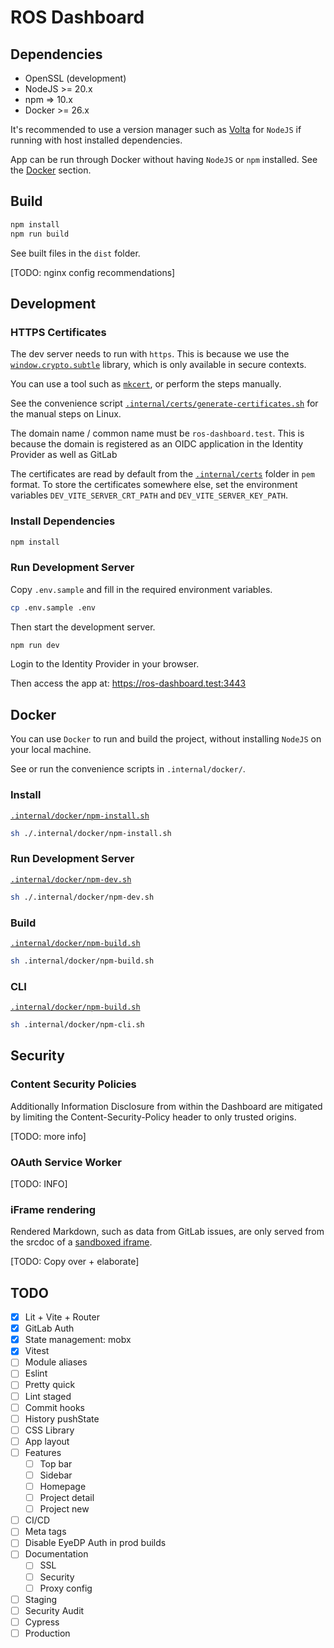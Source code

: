 # ROS Dashboard

## Dependencies

- OpenSSL (development)
- NodeJS >= 20.x
- npm => 10.x
- Docker >= 26.x

It's recommended to use a version manager such as [Volta](https://volta.sh/) for `NodeJS` if running with host installed dependencies.

App can be run through Docker without having `NodeJS` or `npm` installed. See the [Docker](#docker) section.

## Build

```sh
npm install
npm run build
```

See built files in the `dist` folder.

[TODO: nginx config recommendations]

## Development

### HTTPS Certificates

The dev server needs to run with `https`. This is because we use the [`window.crypto.subtle`](https://developer.mozilla.org/en-US/docs/Web/API/Crypto/subtle) library, which is only available in secure contexts.

You can use a tool such as [`mkcert`](https://github.com/FiloSottile/mkcert), or perform the steps manually.

See the convenience script [`.internal/certs/generate-certificates.sh`](.internal/certs/generate-certificates.sh) for the manual steps on Linux.

The domain name / common name must be `ros-dashboard.test`. This is because the domain is registered as an OIDC application in the Identity Provider as well as GitLab

The certificates are read by default from the [`.internal/certs`](.internal/certs) folder in `pem` format. To store the certificates somewhere else, set the environment variables `DEV_VITE_SERVER_CRT_PATH` and `DEV_VITE_SERVER_KEY_PATH`.

### Install Dependencies

```sh
npm install
```

### Run Development Server

Copy `.env.sample` and fill in the required environment variables.

```sh
cp .env.sample .env
```

Then start the development server.

```sh
npm run dev
```

Login to the Identity Provider in your browser.

Then access the app at: <https://ros-dashboard.test:3443>

## Docker

You can use `Docker` to run and build the project, without installing `NodeJS` on your local machine.

See or run the convenience scripts in `.internal/docker/`.

### Install

[`.internal/docker/npm-install.sh`](/.internal/docker/npm-install.sh)

```sh
sh ./.internal/docker/npm-install.sh
```

### Run Development Server

[`.internal/docker/npm-dev.sh`](/.internal/docker/npm-dev.sh)

```sh
sh ./.internal/docker/npm-dev.sh
```

### Build

[`.internal/docker/npm-build.sh`](/.internal/docker/npm-build.sh)

```sh
sh .internal/docker/npm-build.sh
```

### CLI

[`.internal/docker/npm-build.sh`](/.internal/docker/npm-build.sh)

```sh
sh .internal/docker/npm-cli.sh
```

## Security

### Content Security Policies

Additionally Information Disclosure from within the Dashboard are mitigated by limiting the Content-Security-Policy header to only trusted origins.

[TODO: more info]

### OAuth Service Worker

[TODO: INFO]

### iFrame rendering

Rendered Markdown, such as data from GitLab issues, are only served from the srcdoc of a [sandboxed iframe](elements/ui/unsafe-content.js).

[TODO: Copy over + elaborate]

## TODO

- [x] Lit + Vite + Router
- [x] GitLab Auth
- [x] State management: mobx
- [x] Vitest
- [ ] Module aliases
- [ ] Eslint
- [ ] Pretty quick
- [ ] Lint staged
- [ ] Commit hooks
- [ ] History pushState
- [ ] CSS Library
- [ ] App layout
- [ ] Features
  - [ ] Top bar
  - [ ] Sidebar
  - [ ] Homepage
  - [ ] Project detail
  - [ ] Project new
- [ ] CI/CD
- [ ] Meta tags
- [ ] Disable EyeDP Auth in prod builds
- [ ] Documentation
  - [ ] SSL
  - [ ] Security
  - [ ] Proxy config
- [ ] Staging
- [ ] Security Audit
- [ ] Cypress
- [ ] Production
